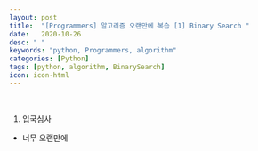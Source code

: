 ```yaml
---
layout: post
title:  "[Programmers] 알고리즘 오랜만에 복습 [1] Binary Search "
date:   2020-10-26
desc: " "
keywords: "python, Programmers, algorithm"
categories: [Python]
tags: [python, algorithm, BinarySearch]
icon: icon-html
---
```

<br/>

1. 입국심사

- 너무 오랜만에 
